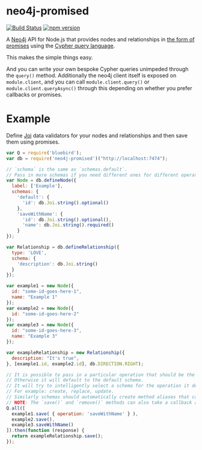 neo4j-promised
==============

[![Build Status](https://travis-ci.org/sebinsua/neo4j-promised.png)](https://travis-ci.org/sebinsua/neo4j-promised) [![npm version](https://badge.fury.io/js/neo4j-promised.svg)](https://npmjs.org/package/neo4j-promised)

A [Neo4j](http://neo4j.com/) API for Node.js that provides nodes and relationships in [the form of promises](https://github.com/petkaantonov/bluebird) using the [Cypher query language](http://neo4j.com/developer/cypher-query-language/).

This makes the simple things easy.

And you can write your own bespoke Cypher queries unimpeded through the `query()` method. Additionally the neo4j client itself is exposed on `module.client`, and you can call `module.client.query()` or `module.client.queryAsync()` through this depending on whether you prefer callbacks or promises.

Example
=======

Define [Joi](https://github.com/hapijs/joi) data validators for your nodes and relationships and then save them using promises.

```javascript
var Q = require('bluebird');
var db = require('neo4j-promised')("http://localhost:7474");

// `schema` is the same as `schemas.default`.
// Pass in more schemas if you need different ones for different operations.
var Node = db.defineNode({
  label: ['Example'],
  schemas: {
    'default': {
      'id': db.Joi.string().optional()
    },
    'saveWithName': {
      'id': db.Joi.string().optional(),
      'name': db.Joi.string().required()
    }
});

var Relationship = db.defineRelationship({
  type: 'LOVE',
  schema: {
    'description': db.Joi.string()
  }
});

var example1 = new Node({
  id: "some-id-goes-here-1",
  name: "Example 1"
});
var example2 = new Node({
  id: "some-id-goes-here-2"
});
var example3 = new Node({
  id: "some-id-goes-here-3",
  name: "Example 3"
});

var exampleRelationship = new Relationship({
  description: "It's true",
}, [example1.id, example2.id], db.DIRECTION.RIGHT);

// It is possible to pass in a particular operation that should be the schema lookup.
// Otherwise it will default to the default schema.
// It will try to intelligently select a schema for the operation it detects is happening, too.
// For example: create, replace, update.
// Similarly schemas should automatically create method aliases that call save.
// NOTE: The `save()` and `remove()` methods can also take a callback after the options.
Q.all([
  example1.save( { operation: 'saveWithName' } ),
  example2.save(),
  example3.saveWithName()
]).then(function (response) {
  return exampleRelationship.save();
});
```
